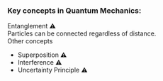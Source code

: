 ### Key concepts in Quantum Mechanics:

<div class="r-stack r-stretch">
    <div data-fragment-index="0" class="fragment card">
        <div class="card-header">
            Entanglement <span class="cursor-pointer" data-bs-toggle="tooltip" data-bs-title="Quantum entanglement allows particles to be correlated in such a way that the quantum state of each particle cannot be described independently, even when separated by large distances.">⚠️</span>
        </div>
        <div class="card-body">
            Particles can be connected regardless of distance.
        </div>
    </div>
    <div data-fragment-index="1" class="fragment card">
        <div class="card-header">
            Other concepts
        </div>
        <div class="card-body">
            <ul>
                <li>Superposition <span class="cursor-pointer" data-bs-toggle="tooltip" data-bs-title="Superposition allows quantum systems to exist in multiple states at once, only collapsing into a definite state when observed or measured.">⚠️</span></li>
                <li>Interference <span class="cursor-pointer" data-bs-toggle="tooltip" data-bs-title="Quantum interference occurs when the probability waves of quantum objects interact, leading to constructive or destructive interference patterns.">⚠️</span></li>
                <li>Uncertainty Principle <span class="cursor-pointer" data-bs-toggle="tooltip" data-bs-title="Heisenberg's Uncertainty Principle states that certain pairs of physical properties, like position and momentum, cannot be simultaneously measured with arbitrary precision.">⚠️</span></li>
            </ul>
        </div>
    </div>
</div>